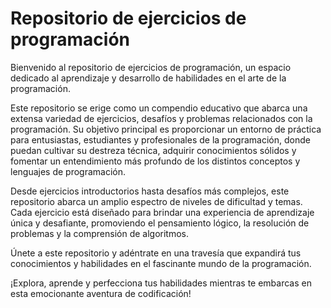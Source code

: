 # Repositorio de ejercicios de programación
Bienvenido al repositorio de ejercicios de programación, un espacio dedicado al aprendizaje 
y desarrollo de habilidades en el arte de la programación.

Este repositorio se erige como un compendio educativo que abarca una extensa variedad de 
ejercicios, desafíos y problemas relacionados con la programación. Su objetivo principal 
es proporcionar un entorno de práctica para entusiastas, estudiantes y profesionales de 
la programación, donde puedan cultivar su destreza técnica, adquirir conocimientos sólidos 
y fomentar un entendimiento más profundo de los distintos conceptos y lenguajes de programación.

Desde ejercicios introductorios hasta desafíos más complejos, este repositorio abarca un 
amplio espectro de niveles de dificultad y temas. Cada ejercicio está diseñado para brindar 
una experiencia de aprendizaje única y desafiante, promoviendo el pensamiento lógico, la
resolución de problemas y la comprensión de algoritmos.

Únete a este repositorio y adéntrate en una travesía que expandirá tus conocimientos y 
habilidades en el fascinante mundo de la programación.

¡Explora, aprende y perfecciona tus habilidades mientras te embarcas en esta emocionante 
aventura de codificación!
